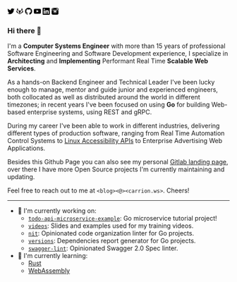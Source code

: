 [<img src="twitter.svg" width="16" height="16" alt="Twitter">](https://twitter.com/MarioCarrion)
[<img src="gitlab.svg" width="16" height="16" alt="Gitlab">](https://gitlab.com/MarioCarrion)
[<img src="github.svg" width="16" height="16" alt="Github">](https://github.com/MarioCarrion)
[<img src="youtube.svg" width="16" height="16" alt="YouTube">](https://youtube.com/MarioCarrion)
[<img src="linkedin.svg" width="16" height="16" alt="LinkedIn">](https://linkedin.com/in/MarioCarrion)
[<img src="instagram.svg" width="16" height="16" alt="Instagram">](https://www.instagram.com/mario.carrion)

### Hi there 👋

I'm a **Computer Systems Engineer** with more than 15 years of professional Software Engineering and Software Development experience, I specialize in **Architecting** and **Implementing** Performant Real Time **Scalable Web Services**.

As a hands-on Backend Engineer and Technical Leader I've been lucky enough to manage, mentor and guide junior and experienced engineers, both collocated as well as distributed around the world in different timezones; in recent years I've been focused on using **Go** for building Web-based enterprise systems, using REST and gRPC.

During my career I've been able to work in different industries, delivering different types of production software, ranging from Real Time Automation Control Systems to [Linux Accessibility APIs](https://www.mono-project.com/archived/accessibility_team/) to Enterprise Advertising Web Applications.

Besides this Github Page you can also see my personal [Gitlab landing page](https://gitlab.com/MarioCarrion), over there I have more Open Source projects I'm currently maintaining and updating.

Feel free to reach out to me at `<blog><@><carrion.ws>`. Cheers!

---

- 🔭 I'm currently working on:
  - [`todo-api-microservice-example`](https://github.com/MarioCarrion/todo-api-microservice-example): Go microservice tutorial project!
  - [`videos`](https://github.com/MarioCarrion/videos): Slides and examples used for my training videos.
  - [`nit`](https://github.com/MarioCarrion/nit): Opinionated code organization linter for Go projects.
  - [`versions`](https://github.com/MarioCarrion/versions): Dependencies report generator for Go projects.
  - [`swagger-lint`](https://github.com/MarioCarrion/swagger-lint): Opinionated Swagger 2.0 Spec linter.
- 🌱 I'm currently learning:
  - [Rust](https://www.rust-lang.org/)
  - [WebAssembly](https://webassembly.org/)
